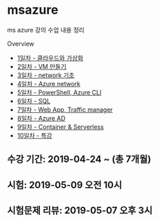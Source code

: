 # msazure
ms azure 강의 수업 내용 정리

Overview

- [1일차 - 클라우드와 가상화](1일차/2019-04-23.md)
- [2일차 - VM 만들기](2일차/2019-04-24.md)
- [3일차 - network 기초](3일차/2019-04-25.md)
- [4일차 - Azure network](4일차/2019-04-26.md)
- [5일차 - PowerShell, Azure CLI](5일차/2019-04-29.md)
- [6일차 - SQL](6일차/2019-04-30.md)
- [7일차 - Web App, Traffic manager](7일차/2019-05-02.md)
- [8일차 - Azure AD](8일차/2019-05-03.md)
- [9일차 - Container & Serverless](9일차/2019-05-07.md)
- [10일차 - 특강](10일차/2019-05-08.md)

## 수강 기간: 2019-04-24 ~ (총 7개월)

## 시험: 2019-05-09 오전 10시
## 시험문제 리뷰: 2019-05-07 오후 3시